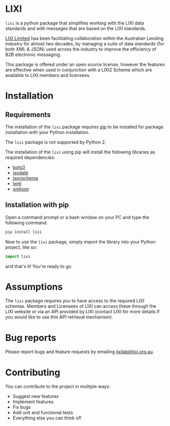 LIXI
====

``lixi`` is a python package that simplifies working with the LIXI data standards and with messages that are based on the LIXI standards. 

[LIXI Limited]([https://lixi.org.au/) has been facilitating collaboration within the Australian Lending industry for almost two decades, by managing a suite of data standards (for both XML & JSON) used across the industry to improve the efficiency of B2B electronic messaging.

This package is offered under an open source license, however the features are effective when used in conjunction with a LIXI2 Schema which are available to LIXI members  and licensees.

Installation
============

Requirements
------------

The installation of the ``lixi`` package requires [pip](https://pypi.org/project/pip/) to be installed for package installation with your Python installation.

The ``lixi`` package is not supported by Python 2.

The installation of the ``lixi`` using pip will install the following libraries as required dependencies:

* [boto3](https://github.com/boto/boto3)
* [isodate](https://github.com/gweis/isodate/)
* [jsonschema](https://github.com/Julian/jsonschema)
* [lxml](https://lxml.de/)
* [xmljson](https://github.com/sanand0/xmljson)

Installation with pip
----------------
Open a command prompt or a bash window on your PC and type the following command. 

```python
pip install lixi
```

Now to use the ``lixi`` package, simply import the library into your Python project, like so:

```python
import lixi
```

and that's it! You're ready to go.

Assumptions
===========

The ``lixi`` package requires you to have access to the required LIXI schemas. Members and Licensees of LIXI can access these through the LIXI website or via an API provided by LIXI (contact LIXI for more details if you would like to use this API retrieval mechanism).

Bug reports
===========

Please report bugs and feature requests by emailing lixilab@lixi.org.au.


Contributing
============

You can contribute to the project in multiple ways:

* Suggest new features
* Implement features
* Fix bugs
* Add unit and functional tests
* Everything else you can think of!